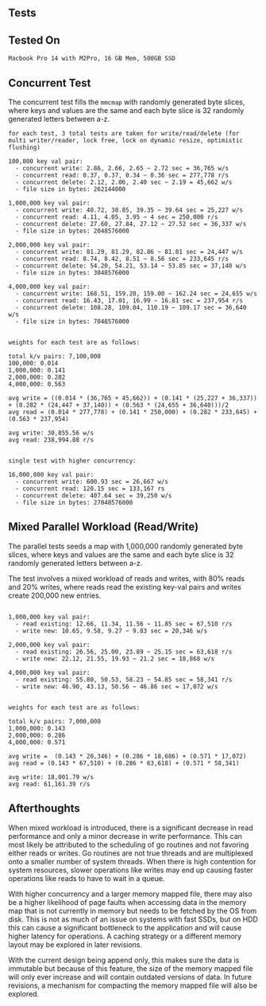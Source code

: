 ## Tests


## Tested On

`Macbook Pro 14 with M2Pro, 16 GB Mem, 500GB SSD`


## Concurrent Test

The concurrent test fills the `mmcmap` with randomly generated byte slices, where keys and values are the same and each byte slice is 32 randomly generated letters between a-z.
```
for each test, 3 total tests are taken for write/read/delete (for multi writer/reader, lock free, lock on dynamic resize, optimistic flushing)

100,000 key val pair:
  - concurrent write: 2.86, 2.66, 2.65 ~ 2.72 sec = 36,765 w/s
  - concurrent read: 0.37, 0.37, 0.34 ~ 0.36 sec = 277,778 r/s
  - concurrent delete: 2.12, 2.06, 2.40 sec ~ 2.19 = 45,662 w/s
  - file size in bytes: 262144000

1,000,000 key val pair:
  - concurrent write: 40.72, 38.85, 39.35 ~ 39.64 sec = 25,227 w/s
  - concurrent read: 4.11, 4.05, 3.95 ~ 4 sec = 250,000 r/s
  - concurrent delete: 27.60, 27.84, 27.12 ~ 27.52 sec = 36,337 w/s
  - file size in bytes: 2048576000

2,000,000 key val pair:
  - concurrent write: 81.29, 81.29, 82.86 ~ 81.81 sec = 24,447 w/s
  - concurrent read: 8.74, 8.42, 8.51 ~ 8.56 sec = 233,645 r/s
  - concurrent delete: 54.20, 54.21, 53.14 ~ 53.85 sec = 37,140 w/s
  - file size in bytes: 3048576000

4,000,000 key val pair:
  - concurrent write: 168.51, 159.20, 159.00 ~ 162.24 sec = 24,655 w/s
  - concurrent read: 16.43, 17.01, 16.99 ~ 16.81 sec = 237,954 r/s
  - concurrent delete: 108.28, 109.04, 110.19 ~ 109.17 sec = 36,640 w/s
  - file size in bytes: 7048576000


weights for each test are as follows:

total k/v pairs: 7,100,000
100,000: 0.014
1,000,000: 0.141
2,000,000: 0.282
4,000,000: 0.563

avg write = ((0.014 * (36,765 + 45,662)) + (0.141 * (25,227 + 36,337)) + (0.282 * (24,447 + 37,140)) + (0.563 * (24,655 + 36,640)))/2
avg read = (0.014 * 277,778) + (0.141 * 250,000) + (0.282 * 233,645) + (0.563 * 237,954)

avg write: 30,855.56 w/s
avg read: 238,994.88 r/s


single test with higher concurrency:

16,000,000 key val pair:
  - concurrent write: 600.93 sec = 26,667 w/s
  - concurrent read: 120.15 sec = 133,167 rs
  - concurrent delete: 407.64 sec = 39,250 w/s
  - file size in bytes: 27048576000
```


## Mixed Parallel Workload (Read/Write)

The parallel tests seeds a map with 1,000,000 randomly generated byte slices, where keys and values are the same and each byte slice is 32 randomly generated letters between a-z. 

The test involves a mixed workload of reads and writes, with 80% reads and 20% writes, where reads read the existing key-val pairs and writes create 200,000 new entries.
```

1,000,000 key val pair:
  - read existing: 12.66, 11.34, 11.56 ~ 11.85 sec = 67,510 r/s
  - write new: 10.65, 9.58, 9.27 ~ 9.83 sec = 20,346 w/s

2,000,000 key val pair:
  - read existing: 26.56, 25.00, 23.89 ~ 25.15 sec = 63,618 r/s
  - write new: 22.12, 21.55, 19.93 ~ 21.2 sec = 18,868 w/s

4,000,000 key val pair:
  - read existing: 55.80, 50.53, 58.23 ~ 54.85 sec = 58,341 r/s
  - write new: 46.90, 43.13, 50.56 ~ 46.86 sec = 17,072 w/s


weights for each test are as follows:

total k/v pairs: 7,000,000
1,000,000: 0.143
2,000,000: 0.286
4,000,000: 0.571

avg write =  (0.143 * 20,346) + (0.286 * 18,686) + (0.571 * 17,072)
avg read = (0.143 * 67,510) + (0.286 * 63,618) + (0.571 * 58,341)

avg write: 18,001.79 w/s
avg read: 61,161.39 r/s
```


## Afterthoughts

When mixed workload is introduced, there is a significant decrease in read performance and only a minor decrease in write performance. This can most likely be attributed to the scheduling of go routines and not favoring either reads or writes. Go routines are not true threads and are multiplexed onto a smaller number of system threads. When there is high contention for system resources, slower operations like writes may end up causing faster operations like reads to have to wait in a queue.

With higher concurrency and a larger memory mapped file, there may also be a higher likelihood of page faults when accessing data in the memory map that is not currently in memory but needs to be fetched by the OS from disk. This is not as much of an issue on systems with fast SSDs, but on HDD this can cause a significant bottleneck to the application and will cause higher latency for operations. A caching strategy or a different memory layout may be explored in later revisions.

With the current design being append only, this makes sure the data is immutable but because of this feature, the size of the memory mapped file will only ever increase and will contain outdated versions of data. In future revisions, a mechanism for compacting the memory mapped file will also be explored.
